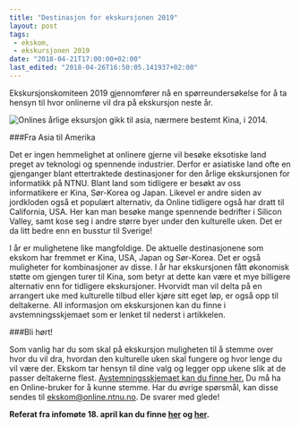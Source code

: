 ```yaml
---
title: "Destinasjon for ekskursjonen 2019"
layout: post
tags: 
 - ekskom,
 - ekskursjonen 2019
date: "2018-04-21T17:00:00+02:00"
last_edited: "2018-04-26T16:50:05.141937+02:00"
---
```

Ekskursjonskomiteen 2019 gjennomfører nå en spørreundersøkelse for å ta hensyn til hvor onlinerne vil dra på ekskursjon neste år.

![Onlines årlige eksursjon gikk til asia, nærmere bestemt Kina, i 2014.](https://online.ntnu.no/media/images/responsive/8ac39139-2ab7-464a-a4e6-23aed7725522.jpeg)

###Fra Asia til Amerika

Det er ingen hemmelighet at onlinere gjerne vil besøke eksotiske land preget av teknologi og spennende industrier. Derfor er asiatiske land ofte en gjenganger blant ettertraktede destinasjoner for den årlige ekskursjonen for informatikk på NTNU. Blant land som tidligere er besøkt av oss informatikere er Kina, Sør-Korea og Japan. Likevel er andre siden av jordkloden også et populært alternativ, da Online tidligere også har dratt til California, USA. Her kan man besøke mange spennende bedrifter i Silicon Valley, samt kose seg i andre større byer under den kulturelle uken. Det er da litt bedre enn en busstur til Sverige!

I år er mulighetene like mangfoldige. De aktuelle destinasjonene som ekskom har fremmet er Kina, USA, Japan og Sør-Korea. Det er også muligheter for kombinasjoner av disse. I år har ekskursjonen fått økonomisk støtte om gjengen turer til Kina, som betyr at dette kan være et mye billigere alternativ enn for tidligere ekskursjoner. Hvorvidt man vil delta på en arrangert uke med kulturelle tilbud eller kjøre sitt eget løp, er også opp til deltakerne. All informasjon om ekskursjonen kan du finne i avstemningsskjemaet som er lenket til nederst i artikkelen.

###Bli hørt!

Som vanlig har du som skal på ekskursjon muligheten til å stemme over hvor du vil dra, hvordan den kulturelle uken skal fungere og hvor lenge du vil være der. Ekskom tar hensyn til dine valg og legger opp ukene slik at de passer deltakerne flest. [Avstemningsskjemaet kan du finne her.](https://no.surveymonkey.com/r/TMJJPWC) Du må ha en Online-bruker for å kunne stemme. Har du øvrige spørsmål, kan disse sendes til ekskom@online.ntnu.no. De svarer med glede!

**Referat fra infomøte 18. april kan du finne [her](https://studntnu-my.sharepoint.com/:b:/g/personal/pettegre_ntnu_no/EU-9tGe26z5JjFR5vtQbt78BglYK8s0CxnZMjxXa4Psd_g?e=j6jQbq) og [her](https://studntnu-my.sharepoint.com/:b:/g/personal/pettegre_ntnu_no/EYnx_3czCMJDuQb-lcnDHnUB6tqc5w9D7PkmLHufeYClXA?e=88nPg5).**